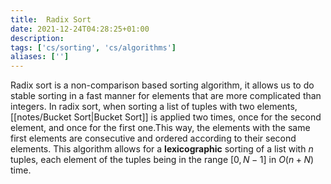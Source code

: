 ```yaml
---
title:  Radix Sort
date: 2021-12-24T04:28:25+01:00
description: 
tags: ['cs/sorting', 'cs/algorithms']
aliases: ['']
---
```

Radix sort is a non-comparison based sorting algorithm, it allows us to do stable sorting in a fast manner for elements that are more complicated than integers. In radix sort, when sorting a list of tuples with two elements, [[notes/Bucket Sort|Bucket Sort]] is applied two times, once for the second element, and once for the first one.This way, the elements with the same first elements are consecutive and ordered according to their second elements. This algorithm allows for a **lexicographic** sorting of a list with $n$ tuples, each element of the tuples being in the range $[0,N-1]$ in $O(n+N)$ time.